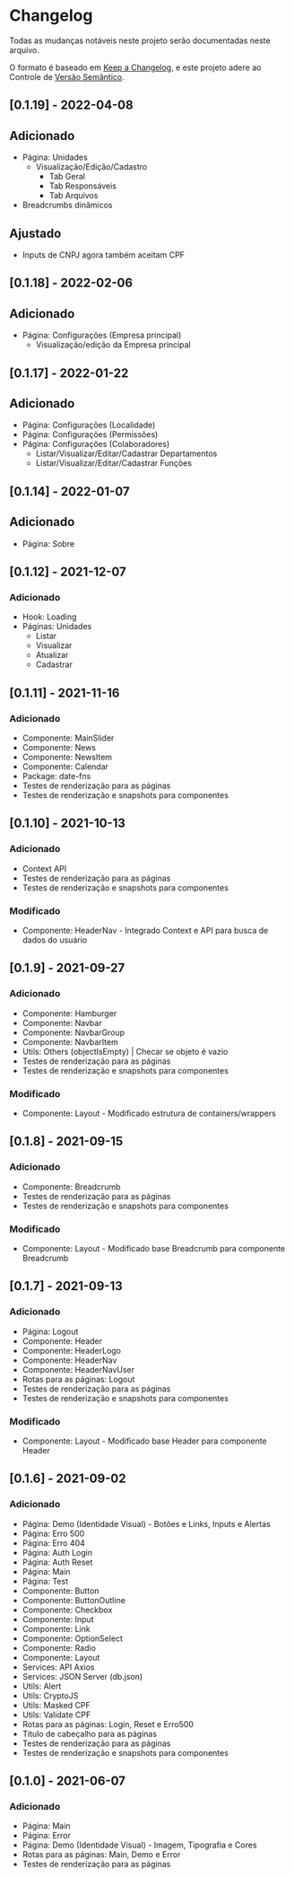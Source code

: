 # Changelog
Todas as mudanças notáveis neste projeto serão documentadas neste arquivo.  

O formato é baseado em [Keep a Changelog](https://keepachangelog.com/en/1.0.0/),
e este projeto adere ao Controle de [Versão Semântico](https://semver.org/spec/v2.0.0.html).

## [0.1.19] - 2022-04-08
## Adicionado
- Página: Unidades
  - Visualização/Edição/Cadastro
    - Tab Geral
    - Tab Responsáveis
    - Tab Arquivos
- Breadcrumbs dinâmicos
## Ajustado
- Inputs de CNPJ agora também aceitam CPF

## [0.1.18] - 2022-02-06
## Adicionado
- Página: Configurações (Empresa principal)
  - Visualização/edição da Empresa principal

## [0.1.17] - 2022-01-22
## Adicionado
- Página: Configurações (Localidade)
- Página: Configurações (Permissões)
- Página: Configurações (Colaboradores)
  - Listar/Visualizar/Editar/Cadastrar Departamentos
  - Listar/Visualizar/Editar/Cadastrar Funções

## [0.1.14] - 2022-01-07
## Adicionado
- Página: Sobre

## [0.1.12] - 2021-12-07
### Adicionado
- Hook: Loading
- Páginas: Unidades
  - Listar
  - Visualizar
  - Atualizar
  - Cadastrar
 
## [0.1.11] - 2021-11-16
### Adicionado
- Componente: MainSlider
- Componente: News
- Componente: NewsItem
- Componente: Calendar
- Package: date-fns
- Testes de renderização para as páginas
- Testes de renderização e snapshots para componentes

## [0.1.10] - 2021-10-13
### Adicionado
- Context API
- Testes de renderização para as páginas
- Testes de renderização e snapshots para componentes

### Modificado
- Componente: HeaderNav - Integrado Context e API para busca de dados do usuário

## [0.1.9] - 2021-09-27
### Adicionado
- Componente: Hamburger
- Componente: Navbar
- Componente: NavbarGroup
- Componente: NavbarItem
- Utils: Others (objectIsEmpty) | Checar se objeto é vazio
- Testes de renderização para as páginas
- Testes de renderização e snapshots para componentes
  
### Modificado
- Componente: Layout - Modificado estrutura de containers/wrappers

## [0.1.8] - 2021-09-15
### Adicionado
- Componente: Breadcrumb
- Testes de renderização para as páginas
- Testes de renderização e snapshots para componentes
  
### Modificado
- Componente: Layout - Modificado base Breadcrumb para componente Breadcrumb

## [0.1.7] - 2021-09-13
### Adicionado
- Página: Logout
- Componente: Header
- Componente: HeaderLogo
- Componente: HeaderNav
- Componente: HeaderNavUser
- Rotas para as páginas: Logout
- Testes de renderização para as páginas
- Testes de renderização e snapshots para componentes
  
### Modificado
- Componente: Layout - Modificado base Header para componente Header


## [0.1.6] - 2021-09-02
### Adicionado
- Página: Demo (Identidade Visual) - Botões e Links, Inputs e Alertas
- Página: Erro 500
- Página: Erro 404
- Página: Auth Login
- Página: Auth Reset
- Página: Main
- Página: Test
- Componente: Button
- Componente: ButtonOutline
- Componente: Checkbox
- Componente: Input
- Componente: Link
- Componente: OptionSelect
- Componente: Radio
- Componente: Layout
- Services: API Axios
- Services: JSON Server (db.json)
- Utils: Alert
- Utils: CryptoJS
- Utils: Masked CPF
- Utils: Validate CPF
- Rotas para as páginas: Login, Reset e Erro500
- Titulo de cabeçalho para as páginas
- Testes de renderização para as páginas
- Testes de renderização e snapshots para componentes

## [0.1.0] - 2021-06-07
### Adicionado
- Página: Main
- Página: Error
- Página: Demo (Identidade Visual) - Imagem, Tipografia e Cores
- Rotas para as páginas: Main, Demo e Error
- Testes de renderização para as páginas